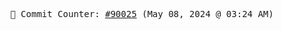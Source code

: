 <p align="center">
    <samp>
        📮 Commit Counter: <a href="https://github.com/Javascript-void0/Javascript-void0/commits/main">#90025</a> (May 08, 2024 @ 03:24 AM)
    </samp>
</p>